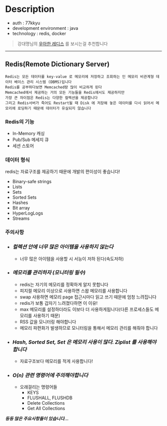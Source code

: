 # Description
- auth : 77kkyu
- development environment : java
- technology : redis, docker
  
> 강대명님의 [우아한 레디스](https://www.youtube.com/watch?v=mPB2CZiAkKM) 를 보시는걸 추천합니다
---

## Redis(Remote Dictionary Server)

``` text
Redis는 모든 데이터를 key-value 로 메모리에 저장하고 조회하는 인 메모리 비관계형 데이터 베이스 관리 시스템 (DBMS)입니다
Redis를 공부하다보면 Memcached랑 많이 비교하게 된다
Memcached에서 제공하는 거의 모든 기능들을 Redis에서도 제공하지만
가장 큰 차이점은 Redis는 다양한 컬렉션을 제공합니다
그리고 Redis서버가 죽어도 Restart될 때 Disk 에 저장해 놓은 데이터를 다시 읽어서 메모리에 로딩하기 때문에 데이터가 유실되지 않습니다
```

### Redis의 기능
- In-Memory 캐싱
- Pub/Sub 메세지 큐
- 세션 스토어

### 데이터 형식
redis는 자료구조를 제공하기 때문에 개발의 편이성이 좋습니다!
- Binary-safe strings
- Lists
- Sets
- Sorted Sets
- Hashes
- Bit array
- HyperLogLogs
- Streams

### 주의사항
- ### **_컬렉션 안에 너무 많은 아이템을 사용하지 않는다_**
    - 너무 많은 아이템을 사용할 시 서능이 저하 된다(속도저하)
- ### **_메모리를 관리하자 (모니터링 필수)_**
    - redis는 자기의 메모리를 정확하게 알지 못합니다
    - 피지컬 메모리 이상으로 사용하면 스왑 메모리를 사용합니다
    - swap 사용하면 메모리 page 접근시마다 읽고 쓰기 때문에 엄청 느려집니다
    - redis가 보통 갑자기 느려졌다하면 이 이유! 
    - max 메모리를 설정하더라도 이보다 더 사용하게됩니다(다른 프로세스들도 메모리를 사용하기 때문)
    - RSS 값을 모니터링 해야합니다
    - 메모리 파편화가 발생하므로 모니터링을 통해서 메모리 관리를 해줘야 합니다
- ### **_Hash, Sorted Set, Set 은 메모리 사용이 많다. Ziplist 를 사용해야 합니다_**
    - 자료구조보다 메모리를 적게 사용합니다!
- ### **_O(n) 관련 명령어에 주의해야합니다_**
    - 오래걸리는 명령어들
      - KEYS
      - FLUSHALL, FLUSHDB
      - Delete Collections
      - Get All Collections

**_등등 많은 주요사항들이 있습니다..._**
  





